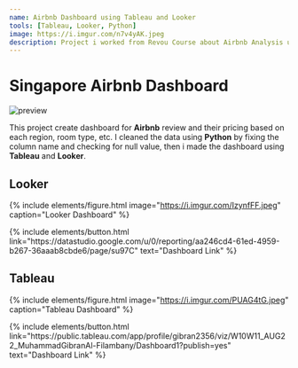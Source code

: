 ```yaml
---
name: Airbnb Dashboard using Tableau and Looker
tools: [Tableau, Looker, Python]
image: https://i.imgur.com/n7v4yAK.jpeg
description: Project i worked from Revou Course about Airbnb Analysis using Tableau and Looker visualization.
---
```


# Singapore Airbnb Dashboard
![preview](https://i.imgur.com/n7v4yAK.jpeg)

This project create dashboard for **Airbnb** review and their pricing based on each region, room type, etc. I cleaned the data using **Python** by fixing the column name and checking for null value, then i made the dashboard using **Tableau** and **Looker**.

## Looker
{% include elements/figure.html image="https://i.imgur.com/IzynfFF.jpeg" caption="Looker Dashboard" %}

<p class="text-center">
{% include elements/button.html link="https://datastudio.google.com/u/0/reporting/aa246cd4-61ed-4959-b267-36aaab8cbde6/page/su97C" text="Dashboard Link" %}
</p>

## Tableau
{% include elements/figure.html image="https://i.imgur.com/PUAG4tG.jpeg" caption="Tableau Dashboard" %}

<p class="text-center">
{% include elements/button.html link="https://public.tableau.com/app/profile/gibran2356/viz/W10W11_AUG22_MuhammadGibranAl-Filambany/Dashboard1?publish=yes" text="Dashboard Link" %}
</p>


